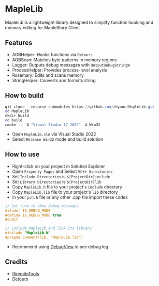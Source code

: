 # MapleLib
MapleLib is a lightweight library designed to simplify function hooking and memory editing for MapleStory Client

## Features
- AOBHelper: Hooks functions via `Detours`
- AOBScan: Matches byte patterns in memory regions
- Logger:  Outputs debug messages with `OutputDebugStringW`
- ProcessHelper: Provides process-level analysis
- Rosemary: Edits and scans memory
- StringHelper: Converts and formats string

## How to build
```powershell
git clone --recurse-submodules https://github.com/zhyonc/MapleLib.git
cd MapleLib
mkdir build
cd build
cmake .. -G "Visual Studio 17 2022" -A Win32
```
- Open `MapleLib.sln` via Visual Studio 2022
- Select `Release Win32` mode and build solution

## How to use
- Right-click on your project in Solution Explorer
- Open `Property Pages` and Select `VC++ Directories`
- Set `Include Directories` is `$(ProjectDir)include`
- Set `Library Directories` is `$(ProjectDir)lib`
- Copy `MapleLib.h` file to your project's `include` directory
- Copy `MapleLib.lib` file to your project's `lib` directory
- In your `pch.h` file or any other .cpp file import these codes
```cpp
// Set ture to show debug messages
#ifndef IS_DEBUG_MODE
#define IS_DEBUG_MODE true
#endif

// Include MapleLib and link its library
#include "MapleLib.h"
#pragma comment(lib, "MapleLib.lib")
```
- Recommend using [DebugView](https://learn.microsoft.com/en-us/sysinternals/downloads/debugview) to see debug log
## Credits
- [RiremitoTools](https://github.com/Riremito/tools)
- [Detours](https://github.com/microsoft/Detours)